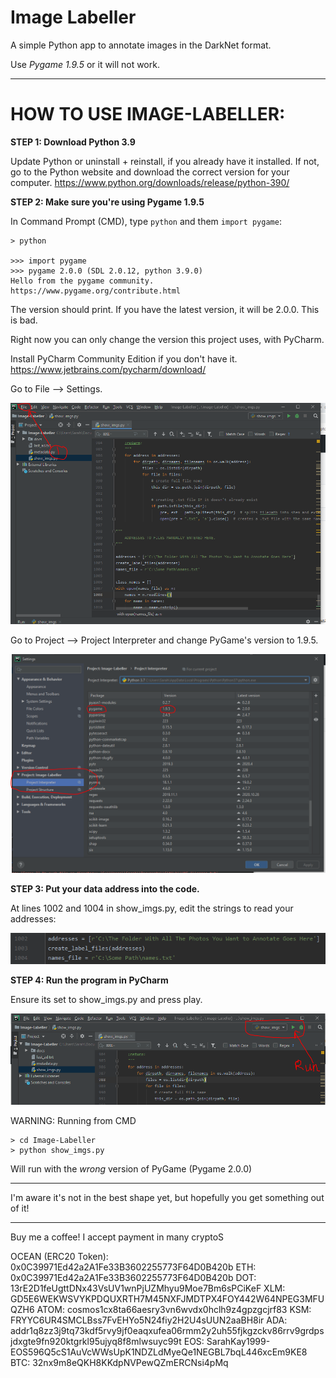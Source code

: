 # Image Labeller
A simple Python app to annotate images in the DarkNet format. 

Use *Pygame 1.9.5* or it will not work.

-------

# HOW TO USE IMAGE-LABELLER:

**STEP 1: Download Python 3.9**

Update Python or uninstall + reinstall, if you already have it installed. If not, go to the Python website and download the correct version for your computer. https://www.python.org/downloads/release/python-390/

**STEP 2: Make sure you're using Pygame 1.9.5**

In Command Prompt (CMD), type `python` and them `import pygame`:

```
> python

>>> import pygame
>>> pygame 2.0.0 (SDL 2.0.12, python 3.9.0)
Hello from the pygame community. https://www.pygame.org/contribute.html

```

The version should print. If you have the latest version, it will be 2.0.0. This is bad.

Right now you can only change the version this project uses, with PyCharm.

Install PyCharm Community Edition if you don't have it. https://www.jetbrains.com/pycharm/download/

Go to File --> Settings.

![Pycharm 1](https://github.com/SarahKay99/Image-Labeller/blob/main/docs/pycharm%201.PNG?raw=true)

Go to Project --> Project Interpreter and change PyGame's version to 1.9.5.

![Pycharm 2](https://github.com/SarahKay99/Image-Labeller/blob/main/docs/pycharm%202.PNG?raw=true)

**STEP 3: Put your data address into the code.**

At lines 1002 and 1004 in show_imgs.py, edit the strings to read your addresses:

![EditCode](https://github.com/SarahKay99/Image-Labeller/blob/main/docs/line%20change.PNG?raw=true)

**STEP 4: Run the program in PyCharm**

Ensure its set to show_imgs.py and press play.

![Pycharm 3](https://github.com/SarahKay99/Image-Labeller/blob/main/docs/pycharm%203.PNG?raw=true)

WARNING: Running from CMD

```
> cd Image-Labeller
> python show_imgs.py
```

Will run with the *wrong* version of PyGame (Pygame 2.0.0)

-------

I'm aware it's not in the best shape yet, but hopefully you get something out of it!

-------

Buy me a coffee! I accept payment in many cryptoS

OCEAN (ERC20 Token): 0x0C39971Ed42a2A1Fe33B3602255773F64D0B420b
ETH: 0x0C39971Ed42a2A1Fe33B3602255773F64D0B420b
DOT: 13rE2D1feUgttDNx43VsUV1wnPjUZMhyu9Moe7Bm6sPCiKeF
XLM: GD5E6WEKWSVYKPDQUXRTH7M45NXFJMDTPX4FOY442W64NPEG3MFUQZH6
ATOM: cosmos1cx8ta66aesry3vn6wvdx0hclh9z4gpzgcjrf83
KSM: FRYYC6UR4SMCLBss7FvEHYo5N24fiy2H2U4sUUN2aaBH8ir 
ADA: addr1q8zz3j9tq73kdf5rvy9jf0eaqxufea06rmm2y2uh55fjkgzckv86rrv9grdpsjdxgte9fn920ktgrkl95ujyq8f8mlwsuyc99t
EOS: SarahKay1999-EOS596Q5cS1AuVcWWsUpK1NDZLdMyeQe1NEGBL7bqL446xcEm9KE8
BTC: 32nx9m8eQKH8KKdpNVPewQZmERCNsi4pMq
